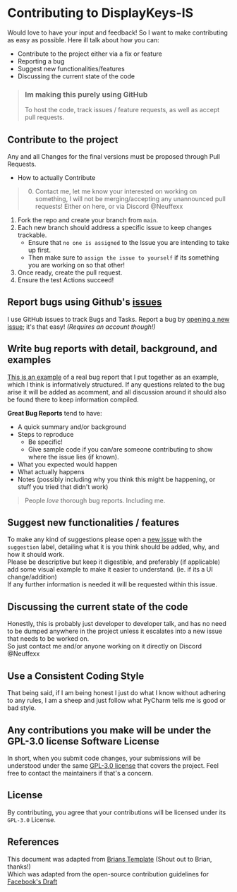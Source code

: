 # Contributing to DisplayKeys-IS
Would love to have your input and feedback! So I want to make contributing as easy as possible.
Here ill talk about how you can: 

- Contribute to the project either via a fix or feature
- Reporting a bug
- Suggest new functionalities/features
- Discussing the current state of the code


> ### Im making this purely using GitHub
> To host the code, track issues / feature requests, as well as accept pull requests.

##  Contribute to the project
Any and all Changes for the final versions must be proposed through Pull Requests.

- How to actually Contribute

> 0. Contact me, let me know your interested on working on something, I will not be merging/accepting any unannounced pull requests!
> Either on here, or via Discord @Neuffexx

1. Fork the repo and create your branch from `main`.
2. Each new branch should address a specific issue to keep changes trackable.  
   * Ensure that `no one is assigned` to the Issue you are intending to take up first.  
   * Then make sure to `assign the issue to yourself` if its something you are working on so that other!
3. Once ready, create the pull request.  
4. Ensure the test Actions succeed!


## Report bugs using Github's [issues](https://github.com/Neuffexx/DisplayKeys-IS/issues) 
I use GitHub issues to track Bugs and Tasks. Report a bug by [opening a new issue](https://github.com/Neuffexx/DisplayKeys-IS/issues/new); it's that easy! _(Requires an account though!)_

## Write bug reports with detail, background, and examples
[This is an example](https://github.com/Neuffexx/DisplayKeys-IS/issues/26) of a real bug report that I put together as an example, which I think is informatively structured.
If any questions related to the bug arise it will be added as acomment, and all discussion around it should also be found there to keep information compiled.

**Great Bug Reports** tend to have:

- A quick summary and/or background
- Steps to reproduce
  - Be specific!
  - Give sample code if you can/are someone contributing to show where the issue lies (if known).
- What you expected would happen
- What actually happens
- Notes (possibly including why you think this might be happening, or stuff you tried that didn't work)

> People *love* thorough bug reports. Including me.


## Suggest new functionalities / features
To make any kind of suggestions please open a [new issue](https://github.com/Neuffexx/DisplayKeys-IS/issues/new) with the `suggestion` label, detailing what it is you think should be added, why, and how it should work.  
Please be descriptive but keep it digestible, and preferably (if applicable) add some visual example to make it easier to understand. (ie. if its a UI change/addition)  
If any further information is needed it will be requested within this issue.

## Discussing the current state of the code
Honestly, this is probably just developer to developer talk, and has no need to be dumped anywhere in the project unless it escalates into a new issue that needs to be worked on.  
So just contact me and/or anyone working on it directly on Discord @Neuffexx


## Use a Consistent Coding Style
That being said, if I am being honest I just do what I know without adhering to any rules, I am a sheep and just follow what PyCharm tells me is good or bad style.

## Any contributions you make will be under the GPL-3.0 license Software License
In short, when you submit code changes, your submissions will be understood under the same [GPL-3.0 license](https://choosealicense.com/licenses/gpl-3.0/) that covers the project. Feel free to contact the maintainers if that's a concern.

## License
By contributing, you agree that your contributions will be licensed under its `GPL-3.0` License.

## References
This document was adapted from [Brians Template](https://gist.github.com/briandk/3d2e8b3ec8daf5a27a62) (Shout out to Brian, thanks!)  
Which was adapted from the open-source contribution guidelines for [Facebook's Draft](https://github.com/facebook/draft-js/blob/a9316a723f9e918afde44dea68b5f9f39b7d9b00/CONTRIBUTING.md)
